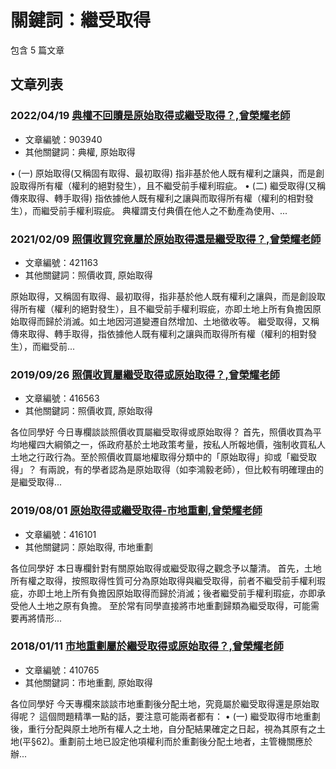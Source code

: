 # 關鍵詞：繼受取得

包含 5 篇文章

## 文章列表

### 2022/04/19 [典權不回贖是原始取得或繼受取得？,曾榮耀老師](../../articles/903940_%E5%85%B8%E6%AC%8A%E4%B8%8D%E5%9B%9E%E8%B4%96%E6%98%AF%E5%8E%9F%E5%A7%8B%E5%8F%96%E5%BE%97%E6%88%96%E7%B9%BC%E5%8F%97%E5%8F%96%E5%BE%97%EF%BC%9F%2C%E6%9B%BE%E6%A6%AE%E8%80%80%E8%80%81%E5%B8%AB.md)
- 文章編號：903940
- 其他關鍵詞：典權, 原始取得

• (一) 原始取得(又稱固有取得、最初取得) 指非基於他人既有權利之讓與，而是創設取得所有權（權利的絕對發生），且不繼受前手權利瑕疵。 • (二) 繼受取得(又稱傳來取得、轉手取得) 指依據他人既有權利之讓與而取得所有權（權利的相對發生），而繼受前手權利瑕疵。 典權謂支付典價在他人之不動產為使用、...

### 2021/02/09 [照價收買究竟屬於原始取得還是繼受取得？,曾榮耀老師](../../articles/421163_%E7%85%A7%E5%83%B9%E6%94%B6%E8%B2%B7%E7%A9%B6%E7%AB%9F%E5%B1%AC%E6%96%BC%E5%8E%9F%E5%A7%8B%E5%8F%96%E5%BE%97%E9%82%84%E6%98%AF%E7%B9%BC%E5%8F%97%E5%8F%96%E5%BE%97%EF%BC%9F%2C%E6%9B%BE%E6%A6%AE%E8%80%80%E8%80%81%E5%B8%AB.md)
- 文章編號：421163
- 其他關鍵詞：照價收買, 原始取得

原始取得，又稱固有取得、最初取得，指非基於他人既有權利之讓與，而是創設取得所有權（權利的絕對發生），且不繼受前手權利瑕疵，亦即土地上所有負擔因原始取得而歸於消滅。如土地因河道變遷自然增加、土地徵收等。 繼受取得，又稱傳來取得、轉手取得，指依據他人既有權利之讓與而取得所有權（權利的相對發生），而繼受前...

### 2019/09/26 [照價收買屬繼受取得或原始取得？,曾榮耀老師](../../articles/416563_%E7%85%A7%E5%83%B9%E6%94%B6%E8%B2%B7%E5%B1%AC%E7%B9%BC%E5%8F%97%E5%8F%96%E5%BE%97%E6%88%96%E5%8E%9F%E5%A7%8B%E5%8F%96%E5%BE%97%EF%BC%9F%2C%E6%9B%BE%E6%A6%AE%E8%80%80%E8%80%81%E5%B8%AB.md)
- 文章編號：416563
- 其他關鍵詞：照價收買, 原始取得

各位同學好 今日專欄談談照價收買屬繼受取得或原始取得？ 首先，照價收買為平均地權四大綱領之一，係政府基於土地政策考量，按私人所報地價，強制收買私人土地之行政行為。至於照價收買屬地權取得分類中的「原始取得」抑或「繼受取得」？ 有兩說，有的學者認為是原始取得（如李鴻毅老師），但比較有明確理由的是繼受取得...

### 2019/08/01 [原始取得或繼受取得-市地重劃,曾榮耀老師](../../articles/416101_%E5%8E%9F%E5%A7%8B%E5%8F%96%E5%BE%97%E6%88%96%E7%B9%BC%E5%8F%97%E5%8F%96%E5%BE%97-%E5%B8%82%E5%9C%B0%E9%87%8D%E5%8A%83%2C%E6%9B%BE%E6%A6%AE%E8%80%80%E8%80%81%E5%B8%AB.md)
- 文章編號：416101
- 其他關鍵詞：原始取得, 市地重劃

各位同學好 本日專欄針對有關原始取得或繼受取得之觀念予以釐清。 首先，土地所有權之取得，按照取得性質可分為原始取得與繼受取得，前者不繼受前手權利瑕疵，亦即土地上所有負擔因原始取得而歸於消滅；後者繼受前手權利瑕疵，亦即承受他人土地之原有負擔。 至於常有同學直接將市地重劃歸類為繼受取得，可能需要再將情形...

### 2018/01/11 [市地重劃屬於繼受取得或原始取得？,曾榮耀老師](../../articles/410765_%E5%B8%82%E5%9C%B0%E9%87%8D%E5%8A%83%E5%B1%AC%E6%96%BC%E7%B9%BC%E5%8F%97%E5%8F%96%E5%BE%97%E6%88%96%E5%8E%9F%E5%A7%8B%E5%8F%96%E5%BE%97%EF%BC%9F%2C%E6%9B%BE%E6%A6%AE%E8%80%80%E8%80%81%E5%B8%AB.md)
- 文章編號：410765
- 其他關鍵詞：市地重劃, 原始取得

各位同學好 今天專欄來談談市地重劃後分配土地，究竟屬於繼受取得還是原始取得呢？ 這個問題精準一點的話，要注意可能兩者都有： • (一) 繼受取得市地重劃後，重行分配與原土地所有權人之土地，自分配結果確定之日起，視為其原有之土地(平§62)。重劃前土地已設定他項權利而於重劃後分配土地者，主管機關應於辦...
